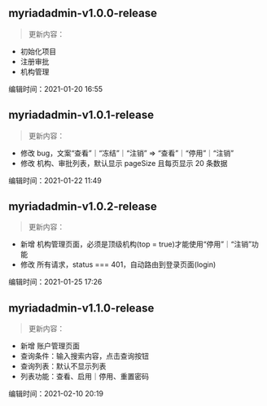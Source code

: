 ## myriadadmin-v1.0.0-release

> 更新内容：

- 初始化项目
- 注册审批
- 机构管理

编辑时间：2021-01-20 16:55

## myriadadmin-v1.0.1-release

> 更新内容：

- 修改 bug，文案“查看”｜“冻结”｜“注销” => “查看”｜“停用”｜“注销”
- 修改 机构、审批列表，默认显示 pageSize 且每页显示 20 条数据

编辑时间：2021-01-22 11:49

## myriadadmin-v1.0.2-release

> 更新内容：

- 新增 机构管理页面，必须是顶级机构(top = true)才能使用“停用”｜“注销”功能
- 修改 所有请求，status === 401，自动路由到登录页面(login)

编辑时间：2021-01-25 17:26

## myriadadmin-v1.1.0-release

> 更新内容：

- 新增 账户管理页面
- 查询条件：输入搜索内容，点击查询按钮
- 查询列表：默认不显示列表
- 列表功能：查看、启用｜停用、重置密码

编辑时间：2021-02-10 20:19
